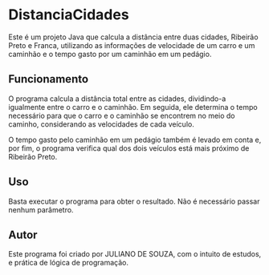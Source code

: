 # DistanciaCidades

Este é um projeto Java que calcula a distância entre duas cidades, Ribeirão Preto e Franca, utilizando as informações de velocidade de um carro e um caminhão e o tempo gasto por um caminhão em um pedágio.

## Funcionamento

O programa calcula a distância total entre as cidades, dividindo-a igualmente entre o carro e o caminhão. 
Em seguida, ele determina o tempo necessário para que o carro e o caminhão se encontrem no meio do caminho, considerando as velocidades de cada veículo.

O tempo gasto pelo caminhão em um pedágio também é levado em conta e, por fim, o programa verifica qual dos dois veículos está mais próximo de Ribeirão Preto.

## Uso

Basta executar o programa para obter o resultado. Não é necessário passar nenhum parâmetro.

## Autor

Este programa foi criado por JULIANO DE SOUZA, com o intuito de estudos, e prática de lógica
de programação.
